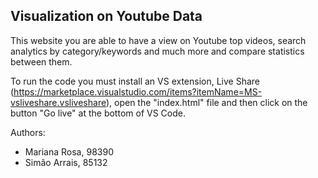 ## Visualization on Youtube Data 


This website you are able to have a view on Youtube top videos, search analytics by category/keywords and much more and compare statistics between them. 


To run the code you must install an VS extension, Live Share (https://marketplace.visualstudio.com/items?itemName=MS-vsliveshare.vsliveshare), open the "index.html" file and then click on the button "Go live" at the bottom of VS Code.

Authors:
* Mariana Rosa, 98390
* Simão Arrais, 85132
